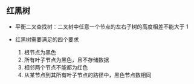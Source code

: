## 红黑树

* 平衡二叉查找树：二叉树中任意一个节点的左右子树的高度相差不能大于 1

* 红黑树需要满足的四个要求
    1. 根节点为黑色
    1. 所有叶子节点为黑色，且不存储数据
    1. 相邻两个节点不能都为红色
    1. 从某节点到其所有叶子节点的路径中，黑色节点数相同

